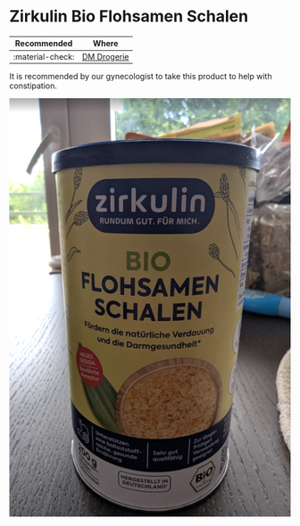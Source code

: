 # Zirkulin Bio Flohsamen Schalen

| Recommended | Where |
| ----------- | ---------- |
| :material-check:       |  [DM Drogerie](https://www.dm.de/zirkulin-flohsamenschalen-p4036581252381.html) |

It is recommended by our gynecologist to take this product to help with constipation.

![Zirkulin Bio Flohsamen Schalen](assets/zirkulin_bio_flohsamen_schalen.png)
